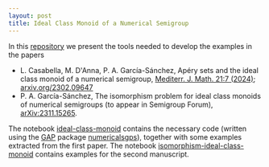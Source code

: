 ```yaml
---
layout: post
title: Ideal Class Monoid of a Numerical Semigroup
---
```


In this [repository](https://github.com/numerical-semigroups/ideal-class-monoid) we present the tools needed to develop the examples in the papers 
  - L. Casabella, M. D'Anna, P. A. García-Sánchez, Apéry sets and the ideal class monoid of a numerical semigroup, [Mediterr. J. Math. 21:7 (2024)](https://link.springer.com/article/10.1007/s00009-023-02550-8); [arxiv.org/2302.09647](https://arxiv.org/abs/2302.09647)
  - P. A. García-Sánchez, The isomorphism problem for ideal class monoids of numerical semigroups (to appear in Semigroup Forum), [arXiv:2311.15265](https://arxiv.org/abs/2311.15265).

The notebook [ideal-class-monoid](https://github.com/numerical-semigroups/ideal-class-monoid/blob/main/class-monoid.ipynb) contains the necessary code (written using the [GAP](https://www.gap-system.org/) package [numericalsgps](https://gap-packages.github.io/numericalsgps/)), together with some examples extracted from the first paper. The notebook [isomorphism-ideal-class-monoid](https://github.com/numerical-semigroups/ideal-class-monoid/blob/main/isomorphism-ideal-class-monoid.ipynb) contains examples for the second manuscript.
